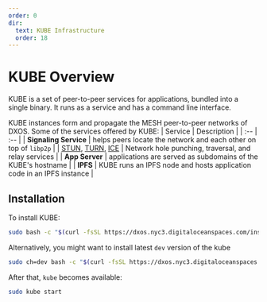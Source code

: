 ```yaml
---
order: 0
dir:
  text: KUBE Infrastructure
  order: 18
---
```


# KUBE Overview

KUBE is a set of peer-to-peer services for applications, bundled into a single binary. It runs as a service and has a command line interface.

KUBE instances form and propagate the MESH peer-to-peer networks of DXOS. Some of the services offered by KUBE:
| Service | Description |
| :-- | :-- |
| **Signaling Service** | helps peers locate the network and each other on top of `libp2p` |
| [STUN](https://en.wikipedia.org/wiki/STUN), [TURN](https://en.wikipedia.org/wiki/Traversal_Using_Relays_around_NAT), [ICE](https://en.wikipedia.org/wiki/Interactive_Connectivity_Establishment) | Network hole punching, traversal, and relay services |
| **App Server** | applications are served as subdomains of the KUBE's hostname |
| **IPFS** | KUBE runs an IPFS node and hosts application code in an IPFS instance |

## Installation

To install KUBE:

```bash
sudo bash -c "$(curl -fsSL https://dxos.nyc3.digitaloceanspaces.com/install.sh)"
```

Alternatively, you might want to install latest `dev` version of the kube

```bash
sudo ch=dev bash -c "$(curl -fsSL https://dxos.nyc3.digitaloceanspaces.com/install.sh)"
```
After that, `kube` becomes available:
```bash
sudo kube start
```